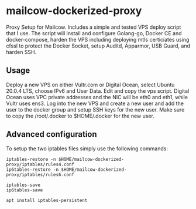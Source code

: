 # mailcow-dockerized-proxy

Proxy Setup for Mailcow. Includes a simple and tested VPS deploy script that I use. The script will install and configure Golang-go, Docker CE and docker-compose, harden the VPS including deploying mtls certiciates using cfssl to protect the Docker Socket, setup Auditd, Apparmor, USB Guard, and harden SSH.

## Usage

Deploy a new VPS on either Vultr.com or Digital Ocean, select Ubuntu 20.0.4 LTS, choose IPv6 and User Data. Edit and copy the vps script.  Digital Ocean uses VPC private addresses and the NIC will be eth0 and eth1, while Vultr uses ens3.  Log into the new VPS and create a new user and add the user to the docker group and setup SSH keys for the new user.  Make sure to copy the /root/.docker to $HOME/.docker for the new user.

## Advanced configuration

To setup the two iptables files simply use the following commands:

```
iptables-restore -n $HOME/mailcow-dockerized-proxy/iptables/rules4.conf
ip6tables-restore -n $HOME/mailcow-dockerized-proxy/iptables/rules6.conf

iptables-save
ip6tables-save

apt install iptables-persistent
```
